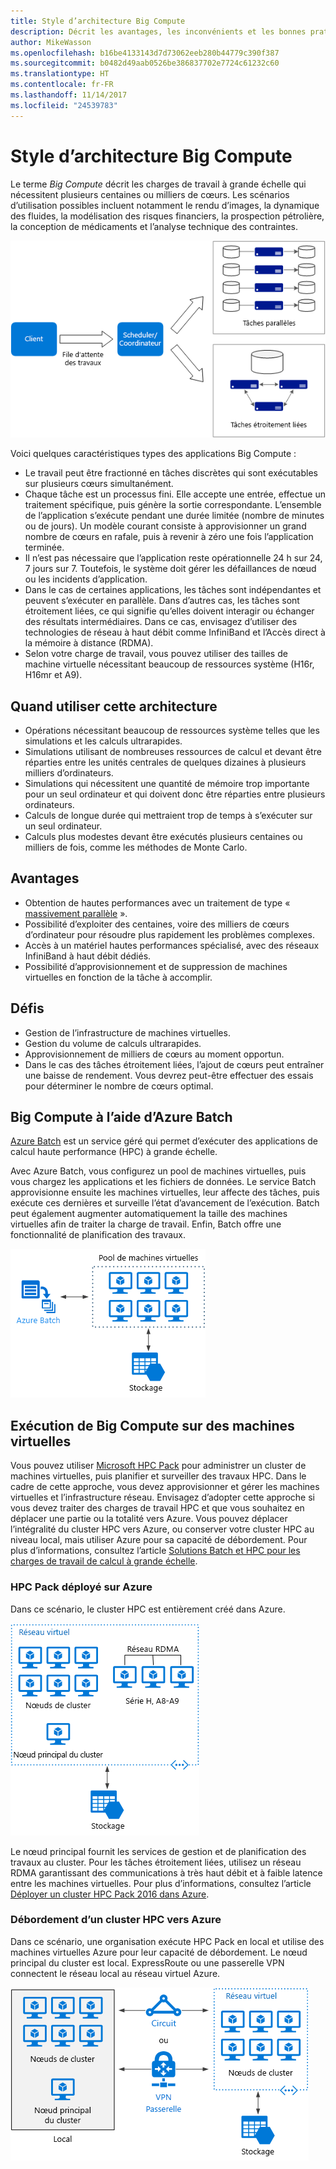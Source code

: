 ```yaml
---
title: Style d’architecture Big Compute
description: Décrit les avantages, les inconvénients et les bonnes pratiques relatifs aux architectures Big Compute sur Azure
author: MikeWasson
ms.openlocfilehash: b16be4133143d7d73062eeb280b44779c390f387
ms.sourcegitcommit: b0482d49aab0526be386837702e7724c61232c60
ms.translationtype: HT
ms.contentlocale: fr-FR
ms.lasthandoff: 11/14/2017
ms.locfileid: "24539783"
---
```

# <a name="big-compute-architecture-style"></a>Style d’architecture Big Compute

Le terme *Big Compute* décrit les charges de travail à grande échelle qui nécessitent plusieurs centaines ou milliers de cœurs. Les scénarios d’utilisation possibles incluent notamment le rendu d’images, la dynamique des fluides, la modélisation des risques financiers, la prospection pétrolière, la conception de médicaments et l’analyse technique des contraintes.

![](./images/big-compute-logical.png)

Voici quelques caractéristiques types des applications Big Compute :

- Le travail peut être fractionné en tâches discrètes qui sont exécutables sur plusieurs cœurs simultanément.
- Chaque tâche est un processus fini. Elle accepte une entrée, effectue un traitement spécifique, puis génère la sortie correspondante. L’ensemble de l’application s’exécute pendant une durée limitée (nombre de minutes ou de jours). Un modèle courant consiste à approvisionner un grand nombre de cœurs en rafale, puis à revenir à zéro une fois l’application terminée. 
- Il n’est pas nécessaire que l’application reste opérationnelle 24 h sur 24, 7 jours sur 7. Toutefois, le système doit gérer les défaillances de nœud ou les incidents d’application.
- Dans le cas de certaines applications, les tâches sont indépendantes et peuvent s’exécuter en parallèle. Dans d’autres cas, les tâches sont étroitement liées, ce qui signifie qu’elles doivent interagir ou échanger des résultats intermédiaires. Dans ce cas, envisagez d’utiliser des technologies de réseau à haut débit comme InfiniBand et l’Accès direct à la mémoire à distance (RDMA). 
- Selon votre charge de travail, vous pouvez utiliser des tailles de machine virtuelle nécessitant beaucoup de ressources système (H16r, H16mr et A9).

## <a name="when-to-use-this-architecture"></a>Quand utiliser cette architecture

- Opérations nécessitant beaucoup de ressources système telles que les simulations et les calculs ultrarapides.
- Simulations utilisant de nombreuses ressources de calcul et devant être réparties entre les unités centrales de quelques dizaines à plusieurs milliers d’ordinateurs.
- Simulations qui nécessitent une quantité de mémoire trop importante pour un seul ordinateur et qui doivent donc être réparties entre plusieurs ordinateurs.
- Calculs de longue durée qui mettraient trop de temps à s’exécuter sur un seul ordinateur.
- Calculs plus modestes devant être exécutés plusieurs centaines ou milliers de fois, comme les méthodes de Monte Carlo.

## <a name="benefits"></a>Avantages

- Obtention de hautes performances avec un traitement de type « [massivement parallèle][embarrassingly-parallel] ».
- Possibilité d’exploiter des centaines, voire des milliers de cœurs d’ordinateur pour résoudre plus rapidement les problèmes complexes.
- Accès à un matériel hautes performances spécialisé, avec des réseaux InfiniBand à haut débit dédiés.
- Possibilité d’approvisionnement et de suppression de machines virtuelles en fonction de la tâche à accomplir. 

## <a name="challenges"></a>Défis

- Gestion de l’infrastructure de machines virtuelles.
- Gestion du volume de calculs ultrarapides. 
- Approvisionnement de milliers de cœurs au moment opportun.
- Dans le cas des tâches étroitement liées, l’ajout de cœurs peut entraîner une baisse de rendement. Vous devrez peut-être effectuer des essais pour déterminer le nombre de cœurs optimal.

## <a name="big-compute-using-azure-batch"></a>Big Compute à l’aide d’Azure Batch

[Azure Batch][batch] est un service géré qui permet d’exécuter des applications de calcul haute performance (HPC) à grande échelle.

Avec Azure Batch, vous configurez un pool de machines virtuelles, puis vous chargez les applications et les fichiers de données. Le service Batch approvisionne ensuite les machines virtuelles, leur affecte des tâches, puis exécute ces dernières et surveille l’état d’avancement de l’exécution. Batch peut également augmenter automatiquement la taille des machines virtuelles afin de traiter la charge de travail. Enfin, Batch offre une fonctionnalité de planification des travaux.

![](./images/big-compute-batch.png) 

## <a name="big-compute-running-on-virtual-machines"></a>Exécution de Big Compute sur des machines virtuelles

Vous pouvez utiliser [Microsoft HPC Pack][hpc-pack] pour administrer un cluster de machines virtuelles, puis planifier et surveiller des travaux HPC. Dans le cadre de cette approche, vous devez approvisionner et gérer les machines virtuelles et l’infrastructure réseau. Envisagez d’adopter cette approche si vous devez traiter des charges de travail HPC et que vous souhaitez en déplacer une partie ou la totalité vers Azure. Vous pouvez déplacer l’intégralité du cluster HPC vers Azure, ou conserver votre cluster HPC au niveau local, mais utiliser Azure pour sa capacité de débordement. Pour plus d’informations, consultez l’article [Solutions Batch et HPC pour les charges de travail de calcul à grande échelle][batch-hpc-solutions].

### <a name="hpc-pack-deployed-to-azure"></a>HPC Pack déployé sur Azure

Dans ce scénario, le cluster HPC est entièrement créé dans Azure.

![](./images/big-compute-iaas.png) 
 
Le nœud principal fournit les services de gestion et de planification des travaux au cluster. Pour les tâches étroitement liées, utilisez un réseau RDMA garantissant des communications à très haut débit et à faible latence entre les machines virtuelles. Pour plus d’informations, consultez l’article [Déployer un cluster HPC Pack 2016 dans Azure][deploy-hpc-azure].

### <a name="burst-an-hpc-cluster-to-azure"></a>Débordement d’un cluster HPC vers Azure

Dans ce scénario, une organisation exécute HPC Pack en local et utilise des machines virtuelles Azure pour leur capacité de débordement. Le nœud principal du cluster est local. ExpressRoute ou une passerelle VPN connectent le réseau local au réseau virtuel Azure.

![](./images/big-compute-hybrid.png) 


[batch]: /azure/batch/
[batch-hpc-solutions]: /azure/batch/batch-hpc-solutions
[deploy-hpc-azure]: /azure/virtual-machines/windows/hpcpack-2016-cluster
[embarrassingly-parallel]: https://en.wikipedia.org/wiki/Embarrassingly_parallel
[hpc-pack]: https://technet.microsoft.com/library/cc514029

 
